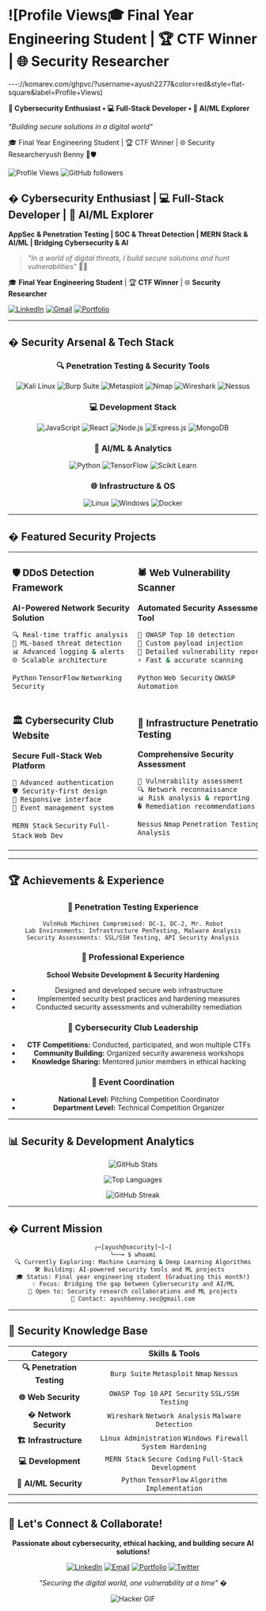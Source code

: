 # ![Profile Views🎓 Final Year Engineering Student | 🏆 CTF Winner | 🌐 Security Researcher

---://komarev.com/ghpvc/?username=ayush2277&color=red&style=flat-square&label=Profile+Views)

**🔐 Cybersecurity Enthusiast • 💻 Full-Stack Developer • 🤖 AI/ML Explorer**

*"Building secure solutions in a digital world"*

🎓 Final Year Engineering Student | 🏆 CTF Winner | 🌐 Security Researcheryush Benny 👋🛡️

![Profile Views](https://komarev.com/ghpvc/?username=ayush2277&color=red&style=flat-square&label=Profile+Views)
![GitHub followers](https://img.shields.io/github/followers/ayush2277?style=flat-square&color=red&label=Followers)

## � Cybersecurity Enthusiast | 💻 Full-Stack Developer | 🤖 AI/ML Explorer

**AppSec & Penetration Testing | SOC & Threat Detection | MERN Stack & AI/ML | Bridging Cybersecurity & AI**

> *"In a world of digital threats, I build secure solutions and hunt vulnerabilities"* 🕵️‍♂️

🎓 **Final Year Engineering Student** | 🏆 **CTF Winner** | 🌐 **Security Researcher**

[![LinkedIn](https://img.shields.io/badge/LinkedIn-0077B5?style=for-the-badge&logo=linkedin&logoColor=white)](https://linkedin.com/in/ayush-benny)
[![Gmail](https://img.shields.io/badge/Gmail-D14836?style=for-the-badge&logo=gmail&logoColor=white)](mailto:ayushbenny.sec@gmail.com)
[![Portfolio](https://img.shields.io/badge/Portfolio-FF0000?style=for-the-badge&logo=hackthebox&logoColor=white)](https://ayushbenny.dev)

---

## �️ Security Arsenal & Tech Stack

<div align="center">

### 🔍 Penetration Testing & Security Tools
![Kali Linux](https://img.shields.io/badge/Kali_Linux-268BEE?style=for-the-badge&logo=kalilinux&logoColor=white)
![Burp Suite](https://img.shields.io/badge/Burp_Suite-FF6633?style=for-the-badge&logo=burpsuite&logoColor=white)
![Metasploit](https://img.shields.io/badge/Metasploit-2596CD?style=for-the-badge&logo=metasploit&logoColor=white)
![Nmap](https://img.shields.io/badge/Nmap-0078D4?style=for-the-badge&logo=nmap&logoColor=white)
![Wireshark](https://img.shields.io/badge/Wireshark-1679A7?style=for-the-badge&logo=wireshark&logoColor=white)
![Nessus](https://img.shields.io/badge/Nessus-00C176?style=for-the-badge&logo=tenable&logoColor=white)

### 💻 Development Stack
![JavaScript](https://img.shields.io/badge/JavaScript-F7DF1E?style=for-the-badge&logo=javascript&logoColor=black)
![React](https://img.shields.io/badge/React-20232A?style=for-the-badge&logo=react&logoColor=61DAFB)
![Node.js](https://img.shields.io/badge/Node.js-43853D?style=for-the-badge&logo=node.js&logoColor=white)
![Express.js](https://img.shields.io/badge/Express.js-404D59?style=for-the-badge&logo=express&logoColor=white)
![MongoDB](https://img.shields.io/badge/MongoDB-4EA94B?style=for-the-badge&logo=mongodb&logoColor=white)

### 🤖 AI/ML & Analytics
![Python](https://img.shields.io/badge/Python-3776AB?style=for-the-badge&logo=python&logoColor=white)
![TensorFlow](https://img.shields.io/badge/TensorFlow-FF6F00?style=for-the-badge&logo=tensorflow&logoColor=white)
![Scikit Learn](https://img.shields.io/badge/scikit_learn-F7931E?style=for-the-badge&logo=scikit-learn&logoColor=white)

### 🌐 Infrastructure & OS
![Linux](https://img.shields.io/badge/Linux-FCC624?style=for-the-badge&logo=linux&logoColor=black)
![Windows](https://img.shields.io/badge/Windows-0078D6?style=for-the-badge&logo=windows&logoColor=white)
![Docker](https://img.shields.io/badge/Docker-2496ED?style=for-the-badge&logo=docker&logoColor=white)

</div>

---

## � Featured Security Projects

<table>
<tr>
<td width="50%">

### 🛡️ DDoS Detection Framework
**AI-Powered Network Security Solution**
```bash
🔍 Real-time traffic analysis
🤖 ML-based threat detection  
📊 Advanced logging & alerts
🌐 Scalable architecture
```
`Python` `TensorFlow` `Networking` `Security`

</td>
<td width="50%">

### 🕷️ Web Vulnerability Scanner
**Automated Security Assessment Tool**
```bash
🔎 OWASP Top 10 detection
🚨 Custom payload injection
📝 Detailed vulnerability reports
⚡ Fast & accurate scanning
```
`Python` `Web Security` `OWASP` `Automation`

</td>
</tr>
<tr>
<td width="50%">

### 🏛️ Cybersecurity Club Website
**Secure Full-Stack Web Platform**
```bash
🔐 Advanced authentication
🛡️ Security-first design
📱 Responsive interface
🎯 Event management system
```
`MERN Stack` `Security` `Full-Stack` `Web Dev`

</td>
<td width="50%">

### 🔬 Infrastructure Penetration Testing
**Comprehensive Security Assessment**
```bash
🎯 Vulnerability assessment
🔍 Network reconnaissance  
📊 Risk analysis & reporting
�️ Remediation recommendations
```
`Nessus` `Nmap` `Penetration Testing` `Analysis`

</td>
</tr>
</table>

---

## 🏆 Achievements & Experience

<div align="center">

### 🎯 **Penetration Testing Experience**
```
VulnHub Machines Compromised: DC-1, DC-2, Mr. Robot
Lab Environments: Infrastructure PenTesting, Malware Analysis
Security Assessments: SSL/SSH Testing, API Security Analysis
```

### 🏫 **Professional Experience**
**School Website Development & Security Hardening**
- Designed and developed secure web infrastructure
- Implemented security best practices and hardening measures
- Conducted security assessments and vulnerability remediation

### 🏅 **Cybersecurity Club Leadership**
- **CTF Competitions:** Conducted, participated, and won multiple CTFs
- **Community Building:** Organized security awareness workshops
- **Knowledge Sharing:** Mentored junior members in ethical hacking

### 🎤 **Event Coordination**
- **National Level:** Pitching Competition Coordinator
- **Department Level:** Technical Competition Organizer

</div>

---

## 📊 Security & Development Analytics

<div align="center">

![GitHub Stats](https://github-readme-stats.vercel.app/api?username=ayush2277&show_icons=true&theme=dark&hide_border=true&count_private=true&custom_title=Security%20%26%20Development%20Stats)

![Top Languages](https://github-readme-stats.vercel.app/api/top-langs/?username=ayush2277&layout=compact&theme=dark&hide_border=true&custom_title=Security%20Languages)

</div>

<div align="center">

![GitHub Streak](https://github-readme-streak-stats.herokuapp.com/?user=ayush2277&theme=dark&hide_border=true&background=0D1117&stroke=FF0000&ring=FF0000&fire=FF0000&currStreakLabel=FF0000)

</div>

---

## � Current Mission

<div align="center">

```bash
┌─[ayush@security]─[~]
└──╼ $ whoami
🔍 Currently Exploring: Machine Learning & Deep Learning Algorithms
🛠️ Building: AI-powered security tools and ML projects  
🎓 Status: Final year engineering student (Graduating this month!)
💡 Focus: Bridging the gap between Cybersecurity and AI/ML
🤝 Open to: Security research collaborations and ML projects
📧 Contact: ayushbenny.sec@gmail.com
```

</div>

---

## 🔐 Security Knowledge Base

<div align="center">

| **Category** | **Skills & Tools** |
|:---:|:---:|
| **🔍 Penetration Testing** | `Burp Suite` `Metasploit` `Nmap` `Nessus` |
| **🌐 Web Security** | `OWASP Top 10` `API Security` `SSL/SSH Testing` |
| **�️ Network Security** | `Wireshark` `Network Analysis` `Malware Detection` |
| **🏗️ Infrastructure** | `Linux Administration` `Windows Firewall` `System Hardening` |
| **💻 Development** | `MERN Stack` `Secure Coding` `Full-Stack Development` |
| **🤖 AI/ML Security** | `Python` `TensorFlow` `Algorithm Implementation` |

</div>

---

## 🤝 Let's Connect & Collaborate!

<div align="center">

**Passionate about cybersecurity, ethical hacking, and building secure AI solutions!**

[![LinkedIn](https://img.shields.io/badge/LinkedIn-0077B5?style=for-the-badge&logo=linkedin&logoColor=white)](https://linkedin.com/in/ayush-benny)
[![Email](https://img.shields.io/badge/Email-D14836?style=for-the-badge&logo=gmail&logoColor=white)](mailto:ayushbenny.sec@gmail.com)
[![Portfolio](https://img.shields.io/badge/Portfolio-FF0000?style=for-the-badge&logo=hackthebox&logoColor=white)](https://ayushbenny.dev)
[![Twitter](https://img.shields.io/badge/Twitter-1DA1F2?style=for-the-badge&logo=twitter&logoColor=white)](https://twitter.com/ayush_benny)

*"Securing the digital world, one vulnerability at a time"* �️

![Hacker GIF](https://media.giphy.com/media/ZVik7pBtu9dNS/giphy.gif)

</div>
